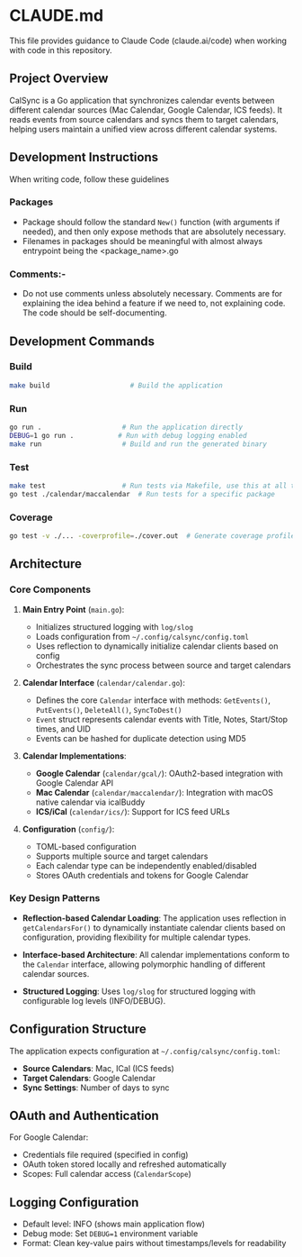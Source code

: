 # CLAUDE.md

This file provides guidance to Claude Code (claude.ai/code) when working with code in this repository.

## Project Overview

CalSync is a Go application that synchronizes calendar events between different
calendar sources (Mac Calendar, Google Calendar, ICS feeds). It reads events
from source calendars and syncs them to target calendars, helping users maintain
a unified view across different calendar systems.

## Development Instructions

When writing code, follow these guidelines

### Packages

- Package should follow the standard `New()` function (with arguments if
  needed), and then only expose methods that are absolutely necessary.
- Filenames in packages should be meaningful with almost always entrypoint being
  the <package_name>.go

### Comments:-

- Do not use comments unless absolutely necessary. Comments are for explaining
  the idea behind a feature if we need to, not explaining code. The code should
  be self-documenting.

## Development Commands

### Build
```bash
make build                    # Build the application
```

### Run
```bash
go run .                    # Run the application directly
DEBUG=1 go run .           # Run with debug logging enabled
make run                    # Build and run the generated binary
```

### Test
```bash
make test                   # Run tests via Makefile, use this at all times
go test ./calendar/maccalendar  # Run tests for a specific package
```

### Coverage
```bash
go test -v ./... -coverprofile=./cover.out  # Generate coverage profile
```

## Architecture

### Core Components

1. **Main Entry Point** (`main.go`):
   - Initializes structured logging with `log/slog`
   - Loads configuration from `~/.config/calsync/config.toml`
   - Uses reflection to dynamically initialize calendar clients based on config
   - Orchestrates the sync process between source and target calendars

2. **Calendar Interface** (`calendar/calendar.go`):
   - Defines the core `Calendar` interface with methods: `GetEvents()`, `PutEvents()`, `DeleteAll()`, `SyncToDest()`
   - `Event` struct represents calendar events with Title, Notes, Start/Stop times, and UID
   - Events can be hashed for duplicate detection using MD5

3. **Calendar Implementations**:
   - **Google Calendar** (`calendar/gcal/`): OAuth2-based integration with Google Calendar API
   - **Mac Calendar** (`calendar/maccalendar/`): Integration with macOS native calendar via icalBuddy
   - **ICS/iCal** (`calendar/ics/`): Support for ICS feed URLs

4. **Configuration** (`config/`):
   - TOML-based configuration
   - Supports multiple source and target calendars
   - Each calendar type can be independently enabled/disabled
   - Stores OAuth credentials and tokens for Google Calendar

### Key Design Patterns

- **Reflection-based Calendar Loading**: The application uses reflection in `getCalendarsFor()` to dynamically instantiate calendar clients based on configuration, providing flexibility for multiple calendar types.

- **Interface-based Architecture**: All calendar implementations conform to the `Calendar` interface, allowing polymorphic handling of different calendar sources.

- **Structured Logging**: Uses `log/slog` for structured logging with configurable log levels (INFO/DEBUG).

## Configuration Structure

The application expects configuration at `~/.config/calsync/config.toml`:

- **Source Calendars**: Mac, ICal (ICS feeds)
- **Target Calendars**: Google Calendar
- **Sync Settings**: Number of days to sync

## OAuth and Authentication

For Google Calendar:
- Credentials file required (specified in config)
- OAuth token stored locally and refreshed automatically
- Scopes: Full calendar access (`CalendarScope`)

## Logging Configuration

- Default level: INFO (shows main application flow)
- Debug mode: Set `DEBUG=1` environment variable
- Format: Clean key-value pairs without timestamps/levels for readability
